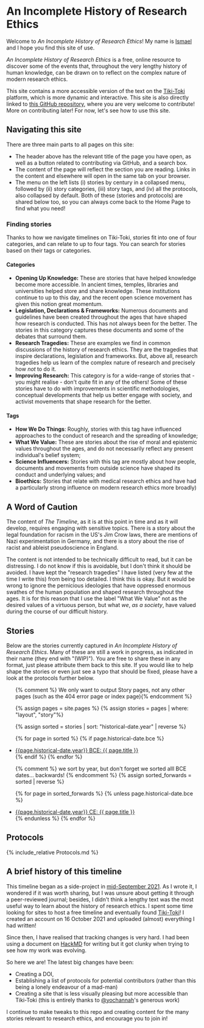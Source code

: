 # An Incomplete History of Research Ethics
Welcome to _An Incomplete History of Research Ethics_! My name is [Ismael](https://uk.linkedin.com/in/ismaelkherroubi) and I hope you find this site of use.

_An Incomplete History of Research Ethics_ is a free, online resource to discover some of the events that, throughout the very lengthy history of human knowledge, can be drawn on to reflect on the complex nature of modern research ethics.

This site contains a more accessible version of the text on the [Tiki-Toki](https://www.tiki-toki.com/timeline/entry/1753034/A-History-of-Research-Ethics/) platform, which is more dynamic and interactive. This site is also directly linked to [this GitHub repository](https://github.com/Ismael-KG/A-History-of-Research-Ethics), where you are very welcome to contribute! More on contributing later! For now, let's see how to use this site.

## Navigating this site
There are three main parts to all pages on this site:
* The header above has the relevant title of the page you have open, as well as a button related to contributing via GitHub, and a search box.
* The content of the page will reflect the section you are reading. Links in the content and elsewhere will open in the same tab on your browser.
* The menu on the left lists (i) stories by century in a collapsed menu, followed by (ii) story categories, (iii) story tags, and (iv) all the protocols, also collapsed by default. Both of these (stories and protocols) are shared below too, so you can always come back to the Home Page to find what you need!

### Finding stories
Thanks to how we navigate timelines on Tiki-Toki, stories fit into one of four categories, and can relate to up to four tags. You can search for stories based on their tags or categories.

#### Categories
* **Opening Up Knowledge:** These are stories that have helped knowledge become more accessible. In ancient times, temples, libraries and universities helped store and share knowledge. These institutions continue to up to this day, and the recent open science movement has given this notion great momentum.
* **Legislation, Declarations & Frameworks:** Numerous documents and guidelines have been created throughout the ages that have shaped how research is conducted. This has not always been for the better. The stories in this category captures these documents and some of the debates that surround them.
* **Research Tragedies:** These are examples we find in common discussions of the history of research ethics. They are the tragedies that inspire declarations, legislation and frameworks. But, above all, research tragedies help us learn of the complex nature of research and precisely how _not_ to do it.
* **Improving Research:** This category is for a wide-range of stories that - you might realise - don't quite fit in any of the others! Some of these stories have to do with improvements in scientific methodologies, conceptual developments that help us better engage with society, and activist movements that shape research for the better.

#### Tags
* **How We Do Things**: Roughly, stories with this tag have influenced approaches to the conduct of research and the spreading of knowledge;
* **What We Value:** These are stories about the rise of moral and epistemic values throughout the ages, and do not necessarily reflect any present individual's belief system;
* **Science Influencers:** Stories with this tag are mostly about how people, documents and movements from outside science have shaped its conduct and underlying values; and 
* **Bioethics:** Stories that relate with medical research ethics and have had a particularly strong influence on modern research ethics more broadly)

## A Word of Caution
The content of _The Timeline_, as it is at this point in time and as it will develop, requires engaging with sensitive topics. There is a story about the legal foundation for racism in the US's Jim Crow laws, there are mentions of Nazi experimentation in Germany, and there is a story about the rise of racist and ableist pseudoscience in England.

The content is not intended to be technically difficult to read, but it can be distressing. I do not know if this is avoidable, but I don't think it should be avoided. I have kept the "research tragedies" I have listed (very few at the time I write this) from being too detailed. I think this is okay. But it would be wrong to ignore the pernicious ideologies that have oppressed enormous swathes of the human population and shaped research throughout the ages. It is for this reason that I use the label "What We Value" not as the desired values of a virtuous person, but what *we*, *as a society*, have valued during the course of our difficult history.

## Stories
Below are the stories currently captured in _An Incomplete History of Research Ethics_. Many of these are still a work in progress, as indicated in their name (they end with "(WIP)"). You are free to share these in any format, just please attribute them back to this site. If you would like to help shape the stories or even just see a typo that should be fixed, please have a look at the protocols further below.

<div class="trigger">
<ul>

{% comment %} We only want to output Story pages, not any other pages (such as the 404 error page or index page){% endcomment %}  

  {% assign pages = site.pages %}
  {% assign stories = pages | where: "layout", "story"%}

{% assign sorted = stories | sort: "historical-date.year" | reverse %}

  {% for page in sorted %}
    {% if page.historical-date.bce %}
      <li><a class="page-link" href="{{ page.url | prepend : site.baseurl }}">
        {{page.historical-date.year}}
        BCE:
        {{ page.title }}
      </a></li>
    {% endif %}
  {% endfor %}

  {% comment %} we sort by year, but don't forget we sorted alll BCE dates... backwards!  {% endcomment %}
  {% assign sorted_forwards = sorted | reverse %}

  {% for page in sorted_forwards %}
    {% unless page.historical-date.bce %}
      <li><a class="page-link" href="{{ page.url | prepend : site.baseurl }}">
        {{page.historical-date.year}}
        CE:
        {{ page.title }}
      </a></li>
    {% endunless %}
  {% endfor %}

  </ul>
</div>

## Protocols
{% include_relative Protocols.md %}

## A brief history of this timeline
This timeline began as a side-project in [mid-September 2021](https://twitter.com/hermeneuticist/status/1441111868039315462?s=20). As I wrote it, I wondered if it was worth sharing, but I was unsure about getting it through a peer-reviewed journal; besides, I didn't think a lengthy text was the most useful way to learn about the history of research ethics. I spent some time looking for sites to host a free timeline and eventually found [Tiki-Toki](https://www.tiki-toki.com/)! I created an account on 16 October 2021 and uploaded (almost) everything I had written!

Since then, I have realised that tracking changes is very hard. I had been using a document on [HackMD](https://hackmd.io) for writing but it got clunky when trying to see how my work was evolving.

So here we are! The latest big changes have been:
* Creating a DOI, 
* Establishing a list of protocols for potential contributors (rather than this being a lonely endeavour of a mad-man) 
* Creating a site that is less visually pleasing but more accessible than Tiki-Toki (this is entirely thanks to [@yochannah](https://github.com/yochannah)'s generous work)

I continue to make tweaks to this repo and creating content for the many stories relevant to research ethics, and encourage you to join in!

